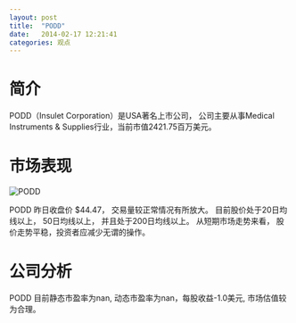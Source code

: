 ```yaml
---
layout: post
title:  "PODD"
date:   2014-02-17 12:21:41
categories: 观点
---
```


# 简介
PODD（Insulet Corporation）是USA著名上市公司，
公司主要从事Medical Instruments & Supplies行业，当前市值2421.75百万美元。

# 市场表现

![PODD](http://finviz.com/chart.ashx?t=PODD&ty=c&ta=1&p=d&s=l)

PODD 昨日收盘价 $44.47，
交易量较正常情况有所放大。
目前股价处于20日均线以上，
50日均线以上，
并且处于200日均线以上。
从短期市场走势来看，
股价走势平稳，投资者应减少无谓的操作。

# 公司分析
PODD 目前静态市盈率为nan, 动态市盈率为nan，每股收益-1.0美元,
市场估值较为合理。

